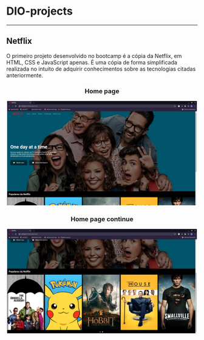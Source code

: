 # DIO-projects


----
## Netflix
O primeiro projeto desenvolvido no bootcamp é a cópia da Netflix, em HTML, CSS e JavaScript apenas. É uma cópia de forma simplificada realizada no intuito de adquirir conhecimentos sobre as tecnologias citadas anteriormente.

<div align='center'>
    <h3>Home page</h3>
    <img width="500" src="./netflix1.png">
    <h3>Home page continue</h3>
    <img width="500" src="./netflix2.png">
</div>